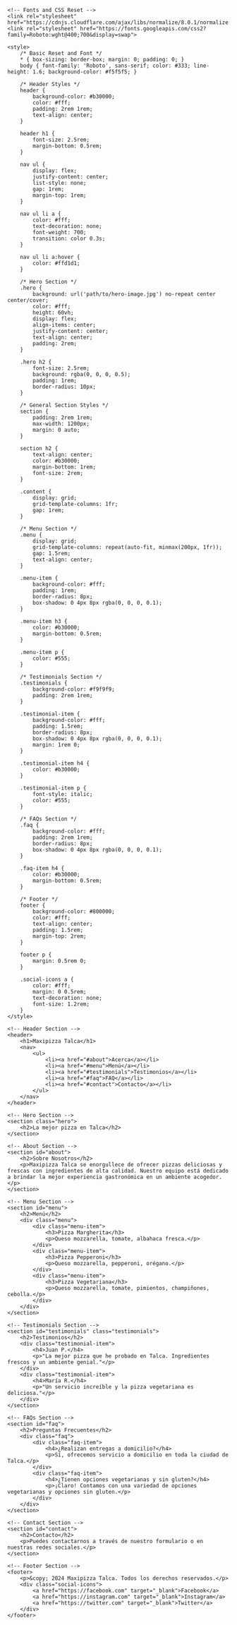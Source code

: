 <!DOCTYPE html>
<html lang="es">
<head>
    <meta charset="UTF-8">
    <meta name="viewport" content="width=device-width, initial-scale=1.0">
    <meta name="description" content="Bienvenido a Maxipizza Talca, el mejor lugar para disfrutar de deliciosas pizzas en un ambiente acogedor.">
    <title>Maxipizza Talca</title>
    
    <!-- Fonts and CSS Reset -->
    <link rel="stylesheet" href="https://cdnjs.cloudflare.com/ajax/libs/normalize/8.0.1/normalize.min.css">
    <link rel="stylesheet" href="https://fonts.googleapis.com/css2?family=Roboto:wght@400;700&display=swap">
    
    <style>
        /* Basic Reset and Font */
        * { box-sizing: border-box; margin: 0; padding: 0; }
        body { font-family: 'Roboto', sans-serif; color: #333; line-height: 1.6; background-color: #f5f5f5; }
        
        /* Header Styles */
        header {
            background-color: #b30000;
            color: #fff;
            padding: 2rem 1rem;
            text-align: center;
        }
        
        header h1 {
            font-size: 2.5rem;
            margin-bottom: 0.5rem;
        }

        nav ul {
            display: flex;
            justify-content: center;
            list-style: none;
            gap: 1rem;
            margin-top: 1rem;
        }

        nav ul li a {
            color: #fff;
            text-decoration: none;
            font-weight: 700;
            transition: color 0.3s;
        }

        nav ul li a:hover {
            color: #ffd1d1;
        }
        
        /* Hero Section */
        .hero {
            background: url('path/to/hero-image.jpg') no-repeat center center/cover;
            color: #fff;
            height: 60vh;
            display: flex;
            align-items: center;
            justify-content: center;
            text-align: center;
            padding: 2rem;
        }

        .hero h2 {
            font-size: 2.5rem;
            background: rgba(0, 0, 0, 0.5);
            padding: 1rem;
            border-radius: 10px;
        }

        /* General Section Styles */
        section {
            padding: 2rem 1rem;
            max-width: 1200px;
            margin: 0 auto;
        }

        section h2 {
            text-align: center;
            color: #b30000;
            margin-bottom: 1rem;
            font-size: 2rem;
        }

        .content {
            display: grid;
            grid-template-columns: 1fr;
            gap: 1rem;
        }

        /* Menu Section */
        .menu {
            display: grid;
            grid-template-columns: repeat(auto-fit, minmax(200px, 1fr));
            gap: 1.5rem;
            text-align: center;
        }

        .menu-item {
            background-color: #fff;
            padding: 1rem;
            border-radius: 8px;
            box-shadow: 0 4px 8px rgba(0, 0, 0, 0.1);
        }

        .menu-item h3 {
            color: #b30000;
            margin-bottom: 0.5rem;
        }

        .menu-item p {
            color: #555;
        }

        /* Testimonials Section */
        .testimonials {
            background-color: #f9f9f9;
            padding: 2rem 1rem;
        }

        .testimonial-item {
            background-color: #fff;
            padding: 1.5rem;
            border-radius: 8px;
            box-shadow: 0 4px 8px rgba(0, 0, 0, 0.1);
            margin: 1rem 0;
        }

        .testimonial-item h4 {
            color: #b30000;
        }

        .testimonial-item p {
            font-style: italic;
            color: #555;
        }

        /* FAQs Section */
        .faq {
            background-color: #fff;
            padding: 2rem 1rem;
            border-radius: 8px;
            box-shadow: 0 4px 8px rgba(0, 0, 0, 0.1);
        }

        .faq-item h4 {
            color: #b30000;
            margin-bottom: 0.5rem;
        }

        /* Footer */
        footer {
            background-color: #800000;
            color: #fff;
            text-align: center;
            padding: 1.5rem;
            margin-top: 2rem;
        }

        footer p {
            margin: 0.5rem 0;
        }

        .social-icons a {
            color: #fff;
            margin: 0 0.5rem;
            text-decoration: none;
            font-size: 1.2rem;
        }
    </style>
</head>
<body>

    <!-- Header Section -->
    <header>
        <h1>Maxipizza Talca</h1>
        <nav>
            <ul>
                <li><a href="#about">Acerca</a></li>
                <li><a href="#menu">Menú</a></li>
                <li><a href="#testimonials">Testimonios</a></li>
                <li><a href="#faq">FAQ</a></li>
                <li><a href="#contact">Contacto</a></li>
            </ul>
        </nav>
    </header>
    
    <!-- Hero Section -->
    <section class="hero">
        <h2>La mejor pizza en Talca</h2>
    </section>

    <!-- About Section -->
    <section id="about">
        <h2>Sobre Nosotros</h2>
        <p>Maxipizza Talca se enorgullece de ofrecer pizzas deliciosas y frescas con ingredientes de alta calidad. Nuestro equipo está dedicado a brindar la mejor experiencia gastronómica en un ambiente acogedor.</p>
    </section>

    <!-- Menu Section -->
    <section id="menu">
        <h2>Menú</h2>
        <div class="menu">
            <div class="menu-item">
                <h3>Pizza Margherita</h3>
                <p>Queso mozzarella, tomate, albahaca fresca.</p>
            </div>
            <div class="menu-item">
                <h3>Pizza Pepperoni</h3>
                <p>Queso mozzarella, pepperoni, orégano.</p>
            </div>
            <div class="menu-item">
                <h3>Pizza Vegetariana</h3>
                <p>Queso mozzarella, tomate, pimientos, champiñones, cebolla.</p>
            </div>
        </div>
    </section>

    <!-- Testimonials Section -->
    <section id="testimonials" class="testimonials">
        <h2>Testimonios</h2>
        <div class="testimonial-item">
            <h4>Juan P.</h4>
            <p>"La mejor pizza que he probado en Talca. Ingredientes frescos y un ambiente genial."</p>
        </div>
        <div class="testimonial-item">
            <h4>María R.</h4>
            <p>"Un servicio increíble y la pizza vegetariana es deliciosa."</p>
        </div>
    </section>

    <!-- FAQs Section -->
    <section id="faq">
        <h2>Preguntas Frecuentes</h2>
        <div class="faq">
            <div class="faq-item">
                <h4>¿Realizan entregas a domicilio?</h4>
                <p>Sí, ofrecemos servicio a domicilio en toda la ciudad de Talca.</p>
            </div>
            <div class="faq-item">
                <h4>¿Tienen opciones vegetarianas y sin gluten?</h4>
                <p>¡Claro! Contamos con una variedad de opciones vegetarianas y opciones sin gluten.</p>
            </div>
        </div>
    </section>

    <!-- Contact Section -->
    <section id="contact">
        <h2>Contacto</h2>
        <p>Puedes contactarnos a través de nuestro formulario o en nuestras redes sociales.</p>
    </section>

    <!-- Footer Section -->
    <footer>
        <p>&copy; 2024 Maxipizza Talca. Todos los derechos reservados.</p>
        <div class="social-icons">
            <a href="https://facebook.com" target="_blank">Facebook</a>
            <a href="https://instagram.com" target="_blank">Instagram</a>
            <a href="https://twitter.com" target="_blank">Twitter</a>
        </div>
    </footer>

</body>
</html>
